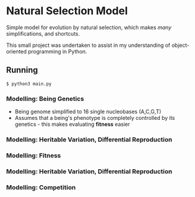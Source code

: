 # Natural Selection Model
Simple model for evolution by natural selection, which makes *many* simplifications, and shortcuts.

This small project was undertaken to assist in my understanding of object-oriented programming in Python.

## Running
```
$ python3 main.py
```

### Modelling: Being Genetics
* Being genome simplified to 16 single nucleobases (A,C,G,T)
* Assumes that a being's phenotype is completely controlled by its genetics - this makes evaluating **fitness** easier

### Modelling: Heritable Variation, Differential Reproduction

### Modelling: Fitness

### Modelling: Heritable Variation, Differential Reproduction

### Modelling: Competition

